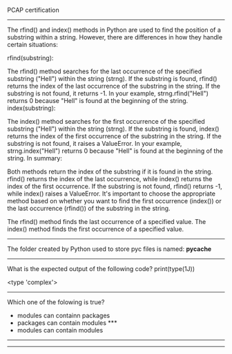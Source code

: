 
PCAP certification

------

The rfind() and index() methods in Python are used to find the position of a substring within a string. However, there are differences in how they handle certain situations:

rfind(substring):

The rfind() method searches for the last occurrence of the specified substring ("Hell") within the string (strng).
If the substring is found, rfind() returns the index of the last occurrence of the substring in the string. If the substring is not found, it returns -1.
In your example, strng.rfind("Hell") returns 0 because "Hell" is found at the beginning of the string.
index(substring):

The index() method searches for the first occurrence of the specified substring ("Hell") within the string (strng).
If the substring is found, index() returns the index of the first occurrence of the substring in the string. If the substring is not found, it raises a ValueError.
In your example, strng.index("Hell") returns 0 because "Hell" is found at the beginning of the string.
In summary:

Both methods return the index of the substring if it is found in the string.
rfind() returns the index of the last occurrence, while index() returns the index of the first occurrence.
If the substring is not found, rfind() returns -1, while index() raises a ValueError.
It's important to choose the appropriate method based on whether you want to find the first occurrence (index()) or the last occurrence (rfind()) of the substring in the string.

The rfind() method finds the last occurrence of a specified value.
The index() method finds the first occurrence of a specified value.

-------
The folder created by Python used to store pyc files is named:
__pycache__

--------

What is the expected output of the following code?
print(type(1J))

<type 'complex'>

--------

Which one of the folowing is true?
- modules can containn packages
- packages can contain modules ***
- modules can contain modules

--------



--------
